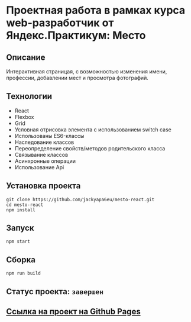 # Проектная работа в рамках курса web-разработчик от Яндекс.Практикум: Место

## Описание
Интерактивная страницая, с возможностью изменения имени, профессии, добавлении мест и просмотра фотографий.

## Технологии

- React
- Flexbox
- Grid
- Условная отрисовка элемента с использованием switch case
- Использованы ES6-классы
- Наследование классов
- Переопределение свойств/методов родительского класса
- Связывание классов
- Асинхронные операции
- Использование Api

## Установка проекта
```
git clone https://github.com/jackyapa6eu/mesto-react.git
cd mesto-react  
npm install       
```

## Запуск
```
npm start
```

## Сборка
```
npm run build
```

## Статус проекта: `завершен`

## [Ссылка на проект на Github Pages](https://jackyapa6eu.github.io/mesto-react/index.html)


